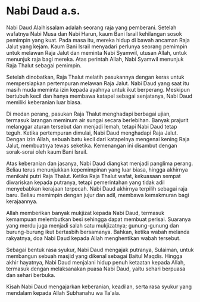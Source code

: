 # Nabi Daud a.s. 

Nabi Daud Alaihissalam adalah seorang raja yang pemberani. Setelah wafatnya Nabi Musa dan Nabi Harun, kaum Bani Israil kehilangan sosok pemimpin yang kuat. Pada masa itu, mereka hidup di bawah ancaman Raja Jalut yang kejam. Kaum Bani Israil menyadari perlunya seorang pemimpin untuk melawan Raja Jalut dan meminta Nabi Syamwil, utusan Allah, untuk menunjuk raja bagi mereka. Atas perintah Allah, Nabi Syamwil menunjuk Raja Thalut sebagai pemimpin.

Setelah dinobatkan, Raja Thalut melatih pasukannya dengan keras untuk mempersiapkan pertempuran melawan Raja Jalut. Nabi Daud yang saat itu masih muda meminta izin kepada ayahnya untuk ikut berperang. Meskipun bertubuh kecil dan hanya membawa katapel sebagai senjatanya, Nabi Daud memiliki keberanian luar biasa.

Di medan perang, pasukan Raja Thalut menghadapi berbagai ujian, termasuk larangan meminum air sungai secara berlebihan. Banyak prajurit melanggar aturan tersebut dan menjadi lemah, tetapi Nabi Daud tetap teguh. Ketika pertempuran dimulai, Nabi Daud menghadapi Raja Jalut. Dengan izin Allah, sebuah batu kecil dari katapelnya mengenai kening Raja Jalut, membuatnya tewas seketika. Kemenangan ini disambut dengan sorak-sorai oleh kaum Bani Israil.

Atas keberanian dan jasanya, Nabi Daud diangkat menjadi panglima perang. Beliau terus menunjukkan kepemimpinan yang luar biasa, hingga akhirnya menikahi putri Raja Thalut. Ketika Raja Thalut wafat, kekuasaan sempat diwariskan kepada putranya, tetapi pemerintahan yang tidak adil menyebabkan kerajaan terpecah. Nabi Daud akhirnya terpilih sebagai raja baru. Beliau memimpin dengan jujur dan adil, membawa kemakmuran bagi kerajaannya.

Allah memberikan banyak mukjizat kepada Nabi Daud, termasuk kemampuan melembutkan besi sehingga dapat membuat perisai. Suaranya yang merdu juga menjadi salah satu mukjizatnya; gunung-gunung dan burung-burung ikut bertasbih bersamanya. Bahkan, ketika wabah melanda rakyatnya, doa Nabi Daud kepada Allah menghentikan wabah tersebut.

Sebagai bentuk rasa syukur, Nabi Daud mengajak putranya, Sulaiman, untuk membangun sebuah masjid yang dikenal sebagai Baitul Maqdis. Hingga akhir hayatnya, Nabi Daud menjalani hidup penuh ketaatan kepada Allah, termasuk dengan melaksanakan puasa Nabi Daud, yaitu sehari berpuasa dan sehari berbuka.

Kisah Nabi Daud mengajarkan keberanian, keadilan, serta rasa syukur yang mendalam kepada Allah Subhanahu wa Ta'ala.